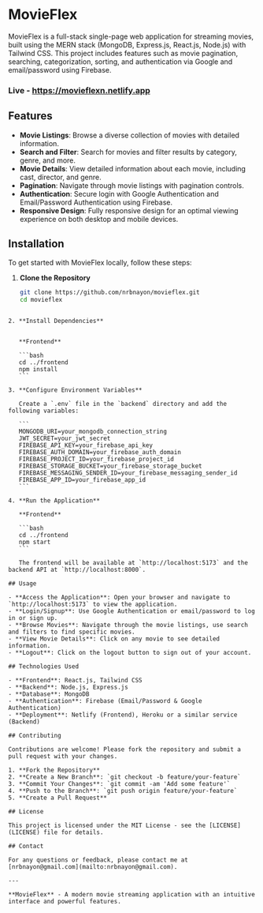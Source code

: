 # MovieFlex

MovieFlex is a full-stack single-page web application for streaming movies, built using the MERN stack (MongoDB, Express.js, React.js, Node.js) with Tailwind CSS. This project includes features such as movie pagination, searching, categorization, sorting, and authentication via Google and email/password using Firebase.

### Live - https://movieflexn.netlify.app

## Features

- **Movie Listings**: Browse a diverse collection of movies with detailed information.
- **Search and Filter**: Search for movies and filter results by category, genre, and more.
- **Movie Details**: View detailed information about each movie, including cast, director, and genre.
- **Pagination**: Navigate through movie listings with pagination controls.
- **Authentication**: Secure login with Google Authentication and Email/Password Authentication using Firebase.
- **Responsive Design**: Fully responsive design for an optimal viewing experience on both desktop and mobile devices.

## Installation

To get started with MovieFlex locally, follow these steps:

1. **Clone the Repository**

   ```bash
   git clone https://github.com/nrbnayon/movieflex.git
   cd movieflex
   ```

````

2. **Install Dependencies**


   **Frontend**

   ```bash
   cd ../frontend
   npm install
   ```

3. **Configure Environment Variables**

   Create a `.env` file in the `backend` directory and add the following variables:

   ```
   MONGODB_URI=your_mongodb_connection_string
   JWT_SECRET=your_jwt_secret
   FIREBASE_API_KEY=your_firebase_api_key
   FIREBASE_AUTH_DOMAIN=your_firebase_auth_domain
   FIREBASE_PROJECT_ID=your_firebase_project_id
   FIREBASE_STORAGE_BUCKET=your_firebase_storage_bucket
   FIREBASE_MESSAGING_SENDER_ID=your_firebase_messaging_sender_id
   FIREBASE_APP_ID=your_firebase_app_id
   ```

4. **Run the Application**

   **Frontend**

   ```bash
   cd ../frontend
   npm start
   ```

   The frontend will be available at `http://localhost:5173` and the backend API at `http://localhost:8000`.

## Usage

- **Access the Application**: Open your browser and navigate to `http://localhost:5173` to view the application.
- **Login/Signup**: Use Google Authentication or email/password to log in or sign up.
- **Browse Movies**: Navigate through the movie listings, use search and filters to find specific movies.
- **View Movie Details**: Click on any movie to see detailed information.
- **Logout**: Click on the logout button to sign out of your account.

## Technologies Used

- **Frontend**: React.js, Tailwind CSS
- **Backend**: Node.js, Express.js
- **Database**: MongoDB
- **Authentication**: Firebase (Email/Password & Google Authentication)
- **Deployment**: Netlify (Frontend), Heroku or a similar service (Backend)

## Contributing

Contributions are welcome! Please fork the repository and submit a pull request with your changes.

1. **Fork the Repository**
2. **Create a New Branch**: `git checkout -b feature/your-feature`
3. **Commit Your Changes**: `git commit -am 'Add some feature'`
4. **Push to the Branch**: `git push origin feature/your-feature`
5. **Create a Pull Request**

## License

This project is licensed under the MIT License - see the [LICENSE](LICENSE) file for details.

## Contact

For any questions or feedback, please contact me at [nrbnayon@gmail.com](mailto:nrbnayon@gmail.com).

---

**MovieFlex** - A modern movie streaming application with an intuitive interface and powerful features.
````
